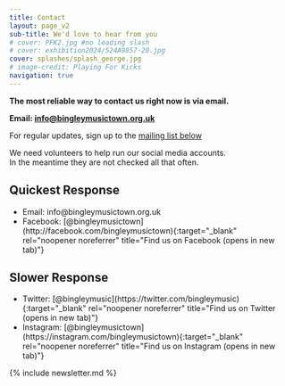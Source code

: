 ```yaml
---
title: Contact
layout: page_v2
sub-title: We'd love to hear from you
# cover: PFK2.jpg #no leading slash
# cover: exhibition2024/524A9857-20.jpg
cover: splashes/splash_george.jpg
# image-credit: Playing For Kicks
navigation: true
---
```


**The most reliable way to contact us right now is via email.**

**Email: info@bingleymusictown.org.uk**

For regular updates, sign up to the [mailing list below](#mailing-list)

We need volunteers to help run our social media accounts.<br/>
In the meantime they are not checked all that often. 

## Quickest Response
<ul class="contact">
  <li><i class="fa fa-envelope-o"></i> Email: info@bingleymusictown.org.uk</li>   
  <li markdown="1"><i class="fa-brands fa-facebook"></i> Facebook: [@bingleymusictown<i class="fa fa-external-link" aria-hidden="true"></i>](http://facebook.com/bingleymusictown){:target="_blank" rel="noopener noreferrer" title="Find us on Facebook (opens in new tab)"}
</li>
</ul>

## Slower Response
<ul class="contact">
  <li markdown="1"><i class="fa-brands fa-twitter"></i> Twitter: [@bingleymusic<i class="fa fa-external-link" aria-hidden="true"></i>](https://twitter.com/bingleymusic){:target="_blank" rel="noopener noreferrer" title="Find us on Twitter (opens in new tab)"}
  </li>
   <li markdown="1"><i class="fa-brands fa-instagram"></i> Instagram: [@bingleymusictown<i class="fa fa-external-link" aria-hidden="true"></i>](https://instagram.com/bingleymusictown){:target="_blank" rel="noopener noreferrer" title="Find us on Instagram (opens in new tab)"}
   </li>
</ul>

<div id="contact-mailing" markdown="1">
{% include newsletter.md %}
</div>





